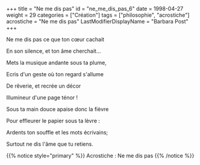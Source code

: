 +++
title = "Ne me dis pas"
id = "ne_me_dis_pas_6"
date = 1998-04-27
weight = 29
categories = ["Création"]
tags = ["philosophie", "acrostiche"]
acrostiche = "Ne me dis pas"
LastModifierDisplayName = "Barbara Post"
+++

Ne me dis pas ce que ton cœur cachait

En son silence, et ton âme cherchait...

Mets la musique andante sous ta plume,

Ecris d'un geste où ton regard s'allume

De rêverie, et recrée un décor

Illumineur d'une page ténor !

Sous ta main douce apaise donc la fièvre

Pour effleurer le papier sous ta lèvre :

Ardents ton souffle et les mots écrivains;

Surtout ne dis l'âme que tu retiens.

{{% notice style="primary" %}}
Acrostiche : Ne me dis pas
{{% /notice %}}
